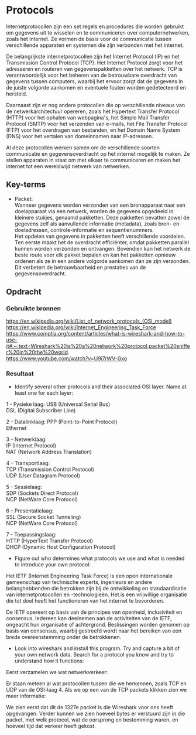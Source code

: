 # Protocols
Internetprotocollen zijn een set regels en procedures die worden gebruikt om gegevens uit te wisselen en te communiceren over computernetwerken, zoals het internet. Ze vormen de basis voor de communicatie tussen verschillende apparaten en systemen die zijn verbonden met het internet.

De belangrijkste internetprotocollen zijn het Internet Protocol (IP) en het Transmission Control Protocol (TCP). Het Internet Protocol zorgt voor het adresseren en routeren van gegevenspakketten over het netwerk. TCP is verantwoordelijk voor het beheren van de betrouwbare overdracht van gegevens tussen computers, waarbij het ervoor zorgt dat de gegevens in de juiste volgorde aankomen en eventuele fouten worden gedetecteerd en hersteld.

Daarnaast zijn er nog andere protocollen die op verschillende niveaus van de netwerkarchitectuur opereren, zoals het Hypertext Transfer Protocol (HTTP) voor het ophalen van webpagina's, het Simple Mail Transfer Protocol (SMTP) voor het verzenden van e-mails, het File Transfer Protocol (FTP) voor het overdragen van bestanden, en het Domain Name System (DNS) voor het vertalen van domeinnamen naar IP-adressen.

Al deze protocollen werken samen om de verschillende soorten communicatie en gegevensoverdracht op het internet mogelijk te maken. Ze stellen apparaten in staat om met elkaar te communiceren en maken het internet tot een wereldwijd netwerk van netwerken.

## Key-terms
- Packet:  
Wanneer gegevens worden verzonden van een bronapparaat naar een doelapparaat via een netwerk, worden de gegevens opgedeeld in kleinere stukjes, genaamd pakketten. Deze pakketten bevatten zowel de gegevens zelf als aanvullende informatie (metadata), zoals bron- en doeladressen, controle-informatie en sequentienummers.  
Het opdelen van gegevens in pakketten heeft verschillende voordelen. Ten eerste maakt het de overdracht efficiënter, omdat pakketten parallel kunnen worden verzonden en ontvangen. Bovendien kan het netwerk de beste route voor elk pakket bepalen en kan het pakketten opnieuw ordenen als ze in een andere volgorde aankomen dan ze zijn verzonden. Dit verbetert de betrouwbaarheid en prestaties van de gegevensoverdracht.

## Opdracht
### Gebruikte bronnen
https://en.wikipedia.org/wiki/List_of_network_protocols_(OSI_model)  
https://en.wikipedia.org/wiki/Internet_Engineering_Task_Force  
https://www.comptia.org/content/articles/what-is-wireshark-and-how-to-use-it#:~:text=Wireshark%20is%20a%20network%20protocol,packet%20sniffer%20in%20the%20world.  
https://www.youtube.com/watch?v=U9i7rWV-Gxo  

### Resultaat
- Identify several other protocols and their associated OSI layer. Name at least one for each layer:

1 - Fysieke laag: 
USB  (Universal Serial Bus)  
DSL  (Digital Subscriber Line)  

2 - Datalinklaag:
PPP (Point-to-Point Protocol)  
Ethernet

3 - Netwerklaag:  
IP (Internet Protocol)  
NAT (Network Address Translation)  

4 - Transportlaag:  
TCP (Transmission Control Protocol)  
UDP (User Datagram Protocol)  

5 - Sessielaag:  
SDP (Sockets Direct Protocol)  
NCP (NetWare Core Protocol)  

6 - Presentatielaag:  
SSL (Secure Socket Tunneling)  
NCP (NetWare Core Protocol)  

7 - Toepassingslaag:  
HTTP (HyperText Transfer Protocol)  
DHCP (Dynamic Host Configuration Protocol)

- Figure out who determines what protocols we use and what is needed to introduce your own protocol:

Het IETF (Internet Engineering Task Force) is een open internationale gemeenschap van technische experts, ingenieurs en andere belanghebbenden die betrokken zijn bij de ontwikkeling en standaardisatie van internetprotocollen en -technologieën. Het is een vrijwillige organisatie die tot doel heeft het  functioneren van het internet te bevorderen.

De IETF opereert op basis van de principes van openheid, inclusiviteit en consensus. Iedereen kan deelnemen aan de activiteiten van de IETF, ongeacht hun organisatie of achtergrond. Beslissingen worden genomen op basis van consensus, waarbij gestreefd wordt naar het bereiken van een brede overeenstemming onder de betrokkenen.

- Look into wireshark and install this program. Try and capture a bit of your own network data. Search for a protocol you know and try to understand how it functions:

Eerst verzamelen we wat netwerkverkeer:  
![[](..\00_includes\Cloud_pics\3\shark_packets.png)](https://github.com/techgrounds/techgrounds-Mynamewastakenwastaken/blob/main/00_includes/Cloud_pics/3/shark_packets.png?raw=true)

Er staan meteen al wat protocollen tussen die we herkennen, zoals TCP en UDP van de OSI-laag 4. Als we op een van de TCP packets klikken zien we meer informatie:  
![[](..\00_includes\Cloud_pics\3\shark_packets_info.png)](https://github.com/techgrounds/techgrounds-Mynamewastakenwastaken/blob/main/00_includes/Cloud_pics/3/shark_packets_info.png?raw=true)

We zien eerst dat dit de 1327e packet is die Wireshark voor ons heeft opgevangen. Verder kunnen we zien hoeveel bytes er verstuurd zijn in die packet, met welk protocol, wat de oorsprong en bestemming waren, en hoeveel tijd dat verkeer heeft gekost.
